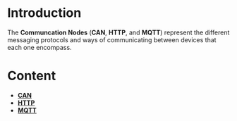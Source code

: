 
# Introduction

The **Communcation Nodes** (**CAN**, **HTTP**, and **MQTT**) represent the different messaging protocols and ways of communicating between devices that each one encompass. 

# Content

* [**CAN**](CAN/README.md)
* [**HTTP**](HTTP/README.md)
* [**MQTT**](MQTT/README.md)